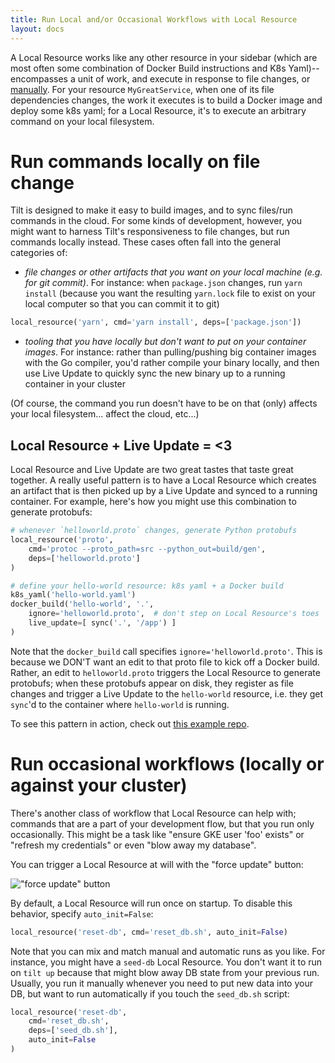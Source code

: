 ```yaml
---
title: Run Local and/or Occasional Workflows with Local Resource
layout: docs
---
```

A Local Resource works like any other resource in your sidebar (which are most
often some combination of Docker Build instructions and K8s Yaml)--encompasses
a unit of work, and execute in response to file changes, or
[manually](https://docs.tilt.dev/manual_update_control.html). For your resource
`MyGreatService`, when one of its file dependencies changes, the work it executes
is to build a Docker image and deploy some k8s yaml; for a Local Resource, it's
to execute an arbitrary command on your local filesystem.

# Run commands locally on file change

Tilt is designed to make it easy to build images, and to sync files/run commands
in the cloud. For some kinds of development, however, you might want to harness
Tilt's responsiveness to file changes, but run commands locally instead. These
cases often fall into the general categories of:
- *file changes or other artifacts that you want on your local machine (e.g. for
git commit)*. For instance: when `package.json` changes, run `yarn install`
(because you want the resulting `yarn.lock` file to exist on your local computer
so that you can commit it to git)

```python
local_resource('yarn', cmd='yarn install', deps=['package.json'])
```
- *tooling that you have locally but don't want to put on your container images*.
For instance: rather than pulling/pushing big container images with the Go compiler,
you'd rather compile your binary locally, and then use Live Update to quickly sync
the new binary up to a running container in your cluster

(Of course, the command you run doesn't have to be on that (only) affects your
local filesystem... affect the cloud, etc...)

## Local Resource + Live Update = <3

Local Resource and Live Update are two great tastes that taste great together.
A really useful pattern is to have a Local Resource which creates an artifact
that is then picked up by a Live Update and synced to a running container.
For example, here's how you might use this combination to generate protobufs:
```python
# whenever `helloworld.proto` changes, generate Python protobufs
local_resource('proto',
    cmd='protoc --proto_path=src --python_out=build/gen',
    deps=['helloworld.proto']
)

# define your hello-world resource: k8s yaml + a Docker build
k8s_yaml('hello-world.yaml')
docker_build('hello-world', '.',
    ignore='helloworld.proto',  # don't step on Local Resource's toes
    live_update=[ sync('.', '/app') ]
)
```

Note that the `docker_build` call specifies `ignore='helloworld.proto'`. This is
because we DON'T want an edit to that proto file to kick off a Docker build.
Rather, an edit to `helloworld.proto` triggers the Local Resource to generate
protobufs; when these protobufs appear on disk, they register as file changes and
trigger a Live Update to the `hello-world` resource, i.e. they get `sync`'d to
the container where `hello-world` is running.

To see this pattern in action, check out [this example repo](https://github.com/windmilleng/local_resource_example).

# Run occasional workflows (locally or against your cluster)

There's another class of workflow that Local Resource can help with; commands that
are a part of your development flow, but that you run only occasionally. This might
be a task like "ensure GKE user 'foo' exists" or "refresh my credentials" or even
"blow away my database".

You can trigger a Local Resource at will with the "force update" button:

!["force update" button](assets/img/force-update-button.png)

By default, a Local Resource will run once on startup. To disable this behavior, specify `auto_init=False`:
```python
local_resource('reset-db', cmd='reset_db.sh', auto_init=False)
```

Note that you can mix and match manual and automatic runs as you like. For instance,
you might have a `seed-db` Local Resource. You don't want it to run on `tilt up`
because that might blow away DB state from your previous run. Usually, you run it
manually whenever you need to put new data into your DB, but want to run automatically
if you touch the `seed_db.sh` script:
```python
local_resource('reset-db',
    cmd='reset_db.sh',
    deps=['seed_db.sh'],
    auto_init=False
)
```
